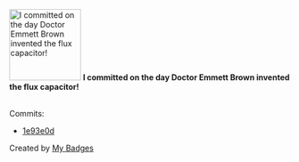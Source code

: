 <img src="https://my-badges.github.io/my-badges/delorean.png" alt="I committed on the day Doctor Emmett Brown invented the flux capacitor!" title="I committed on the day Doctor Emmett Brown invented the flux capacitor!" width="128">
<strong>I committed on the day Doctor Emmett Brown invented the flux capacitor!</strong>
<br><br>

Commits:

- <a href="https://github.com/andypiper/Dotfiles/commit/1e93e0d737709b5e099da8ceca4cac173c9419f5">1e93e0d</a>


Created by <a href="https://github.com/my-badges/my-badges">My Badges</a>